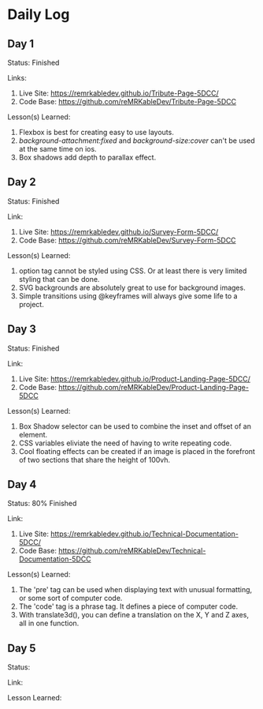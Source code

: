 # Daily Log

## Day 1
Status: Finished

Links: 

1. Live Site: https://remrkabledev.github.io/Tribute-Page-5DCC/
2. Code Base: https://github.com/reMRKableDev/Tribute-Page-5DCC
   
Lesson(s) Learned: 

1. Flexbox is best for creating easy to use layouts.
2. *background-attachment:fixed* and *background-size:cover* can't be used at the same time on ios.
3. Box shadows add depth to parallax effect.



## Day 2
Status: Finished

Link:

1. Live Site: https://remrkabledev.github.io/Survey-Form-5DCC/
2. Code Base: https://github.com/reMRKableDev/Survey-Form-5DCC

Lesson(s) Learned: 

1. option tag cannot be styled using CSS. Or at least there is very limited styling that can be done.
2. SVG backgrounds are absolutely great to use for background images.
3. Simple transitions using @keyframes will always give some life to a project.

## Day 3
Status: Finished

Link:

1. Live Site: https://remrkabledev.github.io/Product-Landing-Page-5DCC/
2. Code Base: https://github.com/reMRKableDev/Product-Landing-Page-5DCC

Lesson(s) Learned: 

1. Box Shadow selector can be used to combine the inset and offset of an element.
2. CSS variables eliviate the need of having to write repeating code.
3. Cool floating effects can be created if an image is placed in the forefront of two sections that share the height of 100vh.

## Day 4
Status: 80% Finished

Link:

1. Live Site: https://remrkabledev.github.io/Technical-Documentation-5DCC/
2. Code Base: https://github.com/reMRKableDev/Technical-Documentation-5DCC

Lesson(s) Learned: 

1. The 'pre' tag can be used when displaying text with unusual formatting, or some sort of computer code.
2. The 'code' tag is a phrase tag. It defines a piece of computer code.
3. With translate3d(), you can define a translation on the X, Y and Z axes, all in one function.

## Day 5
Status:

Link:

Lesson Learned: 
